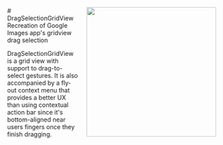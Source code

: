 <img src="/preview.gif" width="300" align="right" hspace="20">
# DragSelectionGridView
Recreation of Google Images app's gridview drag selection


DragSelectionGridView is a grid view with support to drag-to-select gestures. It is also accompanied by a fly-out context menu that provides a better UX than using contextual action bar since it's bottom-aligned near users fingers once they finish dragging. 
